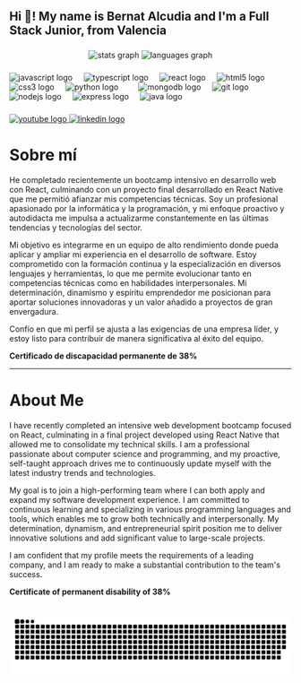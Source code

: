 <h2 align="left">Hi 👋! My name is Bernat Alcudia and I'm a Full Stack Junior, from Valencia</h2>


###

<div align="center">
 <img src="https://github-readme-stats.vercel.app/api?username=bernatalcudia&cache_seconds=86400&hide_title=false&hide_rank=false&show_icons=true&include_all_commits=true&count_private=true&disable_animations=false&theme=dracula&locale=en&hide_border=false" height="150" alt="stats graph"  />

  <img src="https://github-readme-stats.vercel.app/api/top-langs?username=bernatalcudia&cache_seconds=86400&locale=en&hide_title=false&layout=compact&card_width=320&langs_count=5&theme=dracula&hide_border=false" height="150" alt="languages graph"  />

</div>

###

<div align="left">
  <img src="https://cdn.jsdelivr.net/gh/devicons/devicon/icons/javascript/javascript-original.svg" height="30" alt="javascript logo"  />
  <img width="12" />
  <img src="https://cdn.jsdelivr.net/gh/devicons/devicon/icons/typescript/typescript-original.svg" height="30" alt="typescript logo"  />
  <img width="12" />
  <img src="https://cdn.jsdelivr.net/gh/devicons/devicon/icons/react/react-original.svg" height="30" alt="react logo"  />
  <img width="12" />
  <img src="https://cdn.jsdelivr.net/gh/devicons/devicon/icons/html5/html5-original.svg" height="30" alt="html5 logo"  />
  <img width="12" />
  <img src="https://cdn.jsdelivr.net/gh/devicons/devicon/icons/css3/css3-original.svg" height="30" alt="css3 logo"  />
  <img width="12" />
  <img src="https://cdn.jsdelivr.net/gh/devicons/devicon/icons/python/python-original.svg" height="30" alt="python logo"  />
  <img width="12" />
  <img width="12" />
  <img src="https://cdn.jsdelivr.net/gh/devicons/devicon/icons/mongodb/mongodb-original.svg" height="30" alt="mongodb logo"  />
  <img width="12" />
  <img src="https://cdn.jsdelivr.net/gh/devicons/devicon/icons/git/git-original.svg" height="30" alt="git logo"  />
  <img width="12" />
  <img src="https://cdn.jsdelivr.net/gh/devicons/devicon/icons/nodejs/nodejs-original.svg" height="30" alt="nodejs logo"  />
  <img width="12" />
  <img src="https://cdn.jsdelivr.net/gh/devicons/devicon/icons/express/express-original.svg" height="30" alt="express logo"  />
  <img width="12" />
  <img src="https://cdn.jsdelivr.net/gh/devicons/devicon/icons/java/java-original.svg" height="30" alt="java logo"  />
</div>

###

<div align="left">
  <a href="https://youtu.be/gpnLKt58rOg?si=puXYmcZkaSuoB75L" target="_blank">
    <img src="https://img.shields.io/static/v1?message=Youtube&logo=youtube&label=&color=FF0000&logoColor=white&labelColor=&style=for-the-badge" height="35" alt="youtube logo" />
  </a>
 <a href="https://www.linkedin.com/in/bernat-alcudia-0b89a3305?utm_source=share&utm_campaign=share_via&utm_content=profile&utm_medium=android_app" target="_blank">
    <img src="https://img.shields.io/static/v1?message=LinkedIn&logo=linkedin&label=&color=0077B5&logoColor=white&labelColor=&style=for-the-badge" height="35" alt="linkedin logo" />
  </a></div>

###

# Sobre mí

He completado recientemente un bootcamp intensivo en desarrollo web con React, culminando con un proyecto final desarrollado en React Native que me permitió afianzar mis competencias técnicas. Soy un profesional apasionado por la informática y la programación, y mi enfoque proactivo y autodidacta me impulsa a actualizarme constantemente en las últimas tendencias y tecnologías del sector.

Mi objetivo es integrarme en un equipo de alto rendimiento donde pueda aplicar y ampliar mi experiencia en el desarrollo de software. Estoy comprometido con la formación continua y la especialización en diversos lenguajes y herramientas, lo que me permite evolucionar tanto en competencias técnicas como en habilidades interpersonales. Mi determinación, dinamismo y espíritu emprendedor me posicionan para aportar soluciones innovadoras y un valor añadido a proyectos de gran envergadura.

Confío en que mi perfil se ajusta a las exigencias de una empresa líder, y estoy listo para contribuir de manera significativa al éxito del equipo.

**Certificado de discapacidad permanente de 38%**


---

# About Me

I have recently completed an intensive web development bootcamp focused on React, culminating in a final project developed using React Native that allowed me to consolidate my technical skills. I am a professional passionate about computer science and programming, and my proactive, self-taught approach drives me to continuously update myself with the latest industry trends and technologies.

My goal is to join a high-performing team where I can both apply and expand my software development experience. I am committed to continuous learning and specializing in various programming languages and tools, which enables me to grow both technically and interpersonally. My determination, dynamism, and entrepreneurial spirit position me to deliver innovative solutions and add significant value to large-scale projects.

I am confident that my profile meets the requirements of a leading company, and I am ready to make a substantial contribution to the team's success.

**Certificate of permanent disability of 38%**


<br clear="both">

<picture>
  <source media="(prefers-color-scheme: dark)" srcset="https://raw.githubusercontent.com/bernatalcudia/bernatalcudia/output/github-snake-dark.svg" />
  <source media="(prefers-color-scheme: light)" srcset="https://raw.githubusercontent.com/bernatalcudia/bernatalcudia/output/github-snake.svg" />
  <img alt="github-snake" src="https://raw.githubusercontent.com/bernatalcudia/bernatalcudia/output/github-snake.svg" />
</picture>



###
